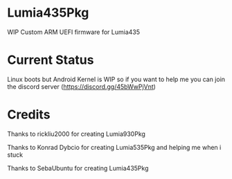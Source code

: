 # Lumia435Pkg
WIP Custom ARM UEFI firmware for Lumia435

# Current Status
Linux boots but Android Kernel is WIP so if you want to help me you can join the discord server (https://discord.gg/45bWwPjVnt)

# Credits
Thanks to rickliu2000 for creating Lumia930Pkg

Thanks to Konrad Dybcio for creating Lumia535Pkg and helping me when i stuck

Thanks to SebaUbuntu for creating Lumia435Pkg
